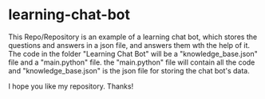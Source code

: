 # learning-chat-bot
This Repo/Repository is an example of a learning chat bot, which stores the questions and answers in a json file, and answers them wth the help of it.
The code in the folder "Learning Chat Bot" will be a "knowledge_base.json" file and a "main.python" file.
the "main.python" file will contain all the code and "knowledge_base.json" is the json file for storing the chat bot's data.

I hope you like my repository.
Thanks!

